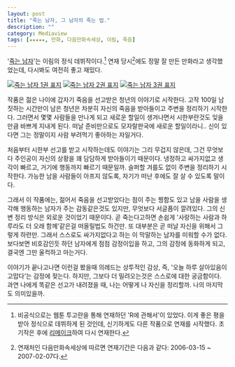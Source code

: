 ```yaml
---
layout: post
title: "죽는 남자, 그 남자의 죽는 법."
description: ""
category: Mediaview
tags: [★★★★★, 만화, 다음만화속세상, 이림, 죽음]
---
```


'[죽는 남자](http://cartoon.media.daum.net/webtoon/view/man)'는 이림의 정식 데뷔작이다.[^1]
연재 당시[^2]에도 정말 잘 만든 만화라고 생각했었는데, 다시봐도 여전히 좋고 재밌다.

[^1]: 비공식으로는 웹툰 투고란을 통해 연재하던 'R에 관해서'이 있었다. 이게 좋은 평을 받아 정식으로 데뷔하게 된 것인데, 신기하게도 다른 작품으로 연재를 시작했다. 초기작은 후에 [리메이크](http://cartoon.media.daum.net/link/view/rr)하여 다시 연재한다.

[^2]: 연재처인 다음만화속세상에 따르면 연재기간은 다음과 같다: 2006-03-15 ~ 2007-02-07다.

[![죽는 남자 1권 표지](https://lh4.googleusercontent.com/-oKZXTs4xjOg/VMmh_YCZW5I/AAAAAAAAOuc/jyfOWNCCTR8/s300/100dayslater_1.jpg)](http://www.aladin.co.kr/shop/wproduct.aspx?ISBN=8989399858&ttbkey=ttbreznoa0249001&COPYPaper=1)
[![죽는 남자 2권 표지](https://lh3.googleusercontent.com/-bPbhSPEQOF8/VMmiGxi-iBI/AAAAAAAAOuw/t9Lh3lx8EEY/s300/100dayslater_2.jpg)](http://www.aladin.co.kr/shop/wproduct.aspx?ISBN=8989399882&ttbkey=ttbreznoa0249001&COPYPaper=1)
[![죽는 남자 3권 표지](https://lh3.googleusercontent.com/-OSR3WF2WLs0/VMmiL4V6UbI/AAAAAAAAOvE/GhcW_ftreeA/s300/100dayslater_3.jpg)](http://www.aladin.co.kr/shop/wproduct.aspx?ISBN=8989399904&ttbkey=ttbreznoa0249001&COPYPaper=1)

작품은 젊은 나이에 갑자기 죽음을 선고받은 청년의 이야기로 시작한다.
고작 100일 남짓하는 시간만이 남은 청년은 차분히 자신의 죽음을 받아들이고 주변을 정리하기 시작한다.
그러면서 몇몇 사람들을 만나게 되고 새로운 할일이 생겨나면서 시한부란것도 잊을만큼 바쁘게 지내게 된다.
떠날 준비만으로도 모자랄판국에 새로운 할일이라니..
신이 있다면 그는 정말이지 사람 부려먹기 좋아하는 자일거다.

처음부터 시한부 선고를 받고 시작하는데도 이야기는 그리 무겁지 않은데, 그건 무엇보다 주인공이 자신의 상황을 꽤 담담하게 받아들이기 때문이다.
냉정하고 싸가지없고 생각이 빠르고, 거기에 행동까지 빠르기 때문일까.
슬퍼할 겨를도 없이 주변을 정리하기 시작한다.
가능한 남을 사람들이 아프지 않도록, 자기가 떠난 후에도 잘 살 수 있도록 말이다.

그래서 이 작품에는, 젊어서 죽음을 선고받았다는 점이 주는 찡함도 있고
남을 사람을 생각해 행동하는 남자가 주는 감동같은것도 있지만,
무엇보다 서글픔이 깔려있다.
그의 신변 정리 방식은 외로운 것이었기 때문이다.
곧 죽는다고하면 손쉽게 '사랑하는 사람과 하루라도 더 오래 함께'같은걸 떠올릴법도 하건만.
또 대부분은 곧 떠날 자신을 위해서 그렇게 하련만.
그래서 스스로도 싸가지없다고 하는 이 막말하는 남자를 미워할 수가 없다.
보다보면 비호감인듯 하던 남자에게 점점 감정이입을 하고, 그의 감정에 동화하게 되고, 결국엔 그만 울컥하고 마는거다.

이야기가 끝나고나면 이런걸 봤을때 의례드는 상투적인 감상, 즉, '오늘 하루 살아있음이 고맙다'는 감정에 젖는다.
하지만, 그보다 더 밀려오는것은 스스로에 대한 궁금함이다.
과연 나에게 똑같은 선고가 내려졌을 때, 나는 어떻게 나 자신을 정리할까.
나의 마지막도 의미있을까.
